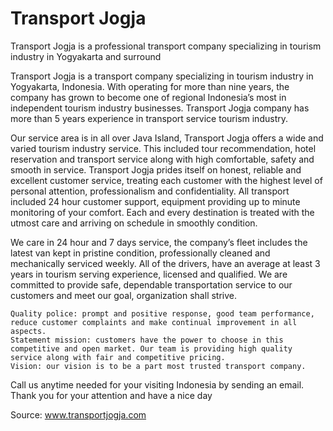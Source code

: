 Transport Jogja
===============

Transport Jogja is a professional transport company specializing in tourism industry in Yogyakarta and surround 


Transport Jogja is a transport company specializing in tourism industry in Yogyakarta, Indonesia. With operating for more than nine years, the company has grown to become one of regional Indonesia’s most in independent tourism industry businesses. Transport Jogja company has more than 5 years experience in transport service tourism industry.
 
Our service area is in all over Java Island, Transport Jogja offers a wide and varied tourism industry service. This included tour recommendation, hotel reservation and transport service along with high comfortable, safety and smooth in service. Transport Jogja prides itself on honest, reliable and excellent customer service, treating each customer with the highest level of personal attention, professionalism and confidentiality. All transport included 24 hour customer support, equipment providing up to minute monitoring of your comfort. Each and every destination is treated with the utmost care and arriving on schedule in smoothly condition.
 
We care in 24 hour and 7 days service, the company’s fleet includes the latest van kept in pristine condition, professionally cleaned and mechanically serviced weekly. All of the drivers, have an average at least 3 years in tourism serving experience, licensed and qualified. We are committed to provide safe, dependable transportation service to our customers and meet our goal, organization shall strive.

    Quality police: prompt and positive response, good team performance, reduce customer complaints and make continual improvement in all aspects.
    Statement mission: customers have the power to choose in this competitive and open market. Our team is providing high quality service along with fair and competitive pricing.
    Vision: our vision is to be a part most trusted transport company.

Call us anytime needed for your visiting Indonesia by sending an email. Thank you for your attention and have a nice day

Source: www.transportjogja.com

